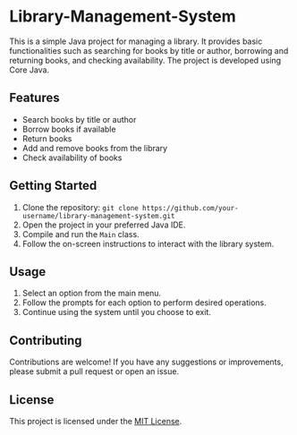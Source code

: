 # Library-Management-System
This is a simple Java project for managing a library. It provides basic functionalities such as searching for books by title or author, borrowing and returning books, and checking availability. The project is developed using Core Java.

## Features

- Search books by title or author
- Borrow books if available
- Return books
- Add and remove books from the library
- Check availability of books

## Getting Started

1. Clone the repository: `git clone https://github.com/your-username/library-management-system.git`
2. Open the project in your preferred Java IDE.
3. Compile and run the `Main` class.
4. Follow the on-screen instructions to interact with the library system.

## Usage

1. Select an option from the main menu.
2. Follow the prompts for each option to perform desired operations.
3. Continue using the system until you choose to exit.

## Contributing

Contributions are welcome! If you have any suggestions or improvements, please submit a pull request or open an issue.

## License

This project is licensed under the [MIT License](https://opensource.org/licenses/MIT).

